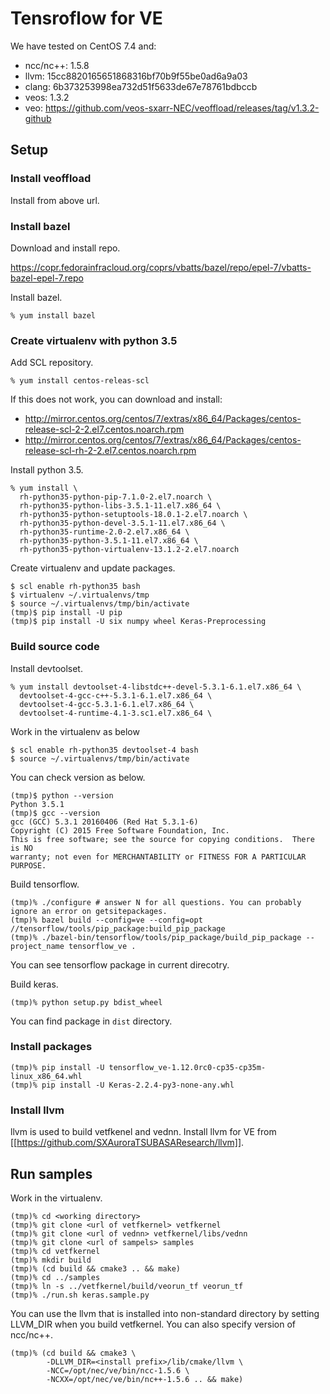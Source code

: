 # Tensroflow for VE

We have tested on CentOS 7.4 and:

- ncc/nc++: 1.5.8
- llvm: 15cc8820165651868316bf70b9f55be0ad6a9a03
- clang: 6b373253998ea732d51f5633de67e78761bdbccb
- veos: 1.3.2
- veo: https://github.com/veos-sxarr-NEC/veoffload/releases/tag/v1.3.2-github

## Setup

### Install veoffload

Install from above url.

### Install bazel

Download and install repo.

https://copr.fedorainfracloud.org/coprs/vbatts/bazel/repo/epel-7/vbatts-bazel-epel-7.repo

Install bazel.

```
% yum install bazel
```

### Create virtualenv with python 3.5

Add SCL repository.

```
% yum install centos-releas-scl
```

If this does not work, you can download and install:
- http://mirror.centos.org/centos/7/extras/x86_64/Packages/centos-release-scl-2-2.el7.centos.noarch.rpm
- http://mirror.centos.org/centos/7/extras/x86_64/Packages/centos-release-scl-rh-2-2.el7.centos.noarch.rpm

Install python 3.5.

```
% yum install \
  rh-python35-python-pip-7.1.0-2.el7.noarch \
  rh-python35-python-libs-3.5.1-11.el7.x86_64 \
  rh-python35-python-setuptools-18.0.1-2.el7.noarch \
  rh-python35-python-devel-3.5.1-11.el7.x86_64 \
  rh-python35-runtime-2.0-2.el7.x86_64 \
  rh-python35-python-3.5.1-11.el7.x86_64 \
  rh-python35-python-virtualenv-13.1.2-2.el7.noarch
```

Create virtualenv and update packages.

```
$ scl enable rh-python35 bash
$ virtualenv ~/.virtualenvs/tmp
$ source ~/.virtualenvs/tmp/bin/activate
(tmp)$ pip install -U pip
(tmp)$ pip install -U six numpy wheel Keras-Preprocessing
```

### Build source code

Install devtoolset.

```
% yum install devtoolset-4-libstdc++-devel-5.3.1-6.1.el7.x86_64 \
  devtoolset-4-gcc-c++-5.3.1-6.1.el7.x86_64 \
  devtoolset-4-gcc-5.3.1-6.1.el7.x86_64 \
  devtoolset-4-runtime-4.1-3.sc1.el7.x86_64 \
```

Work in the virtualenv as below

```
$ scl enable rh-python35 devtoolset-4 bash
$ source ~/.virtualenvs/tmp/bin/activate
```

You can check version as below.

```
(tmp)$ python --version
Python 3.5.1
(tmp)$ gcc --version
gcc (GCC) 5.3.1 20160406 (Red Hat 5.3.1-6)
Copyright (C) 2015 Free Software Foundation, Inc.
This is free software; see the source for copying conditions.  There is NO
warranty; not even for MERCHANTABILITY or FITNESS FOR A PARTICULAR PURPOSE.
```

Build tensorflow.

```
(tmp)% ./configure # answer N for all questions. You can probably ignore an error on getsitepackages.
(tmp)% bazel build --config=ve --config=opt //tensorflow/tools/pip_package:build_pip_package
(tmp)% ./bazel-bin/tensorflow/tools/pip_package/build_pip_package --project_name tensorflow_ve .
```

You can see tensorflow package in current direcotry.

Build keras.

```
(tmp)% python setup.py bdist_wheel
```

You can find package in `dist` directory.

### Install packages 

```
(tmp)% pip install -U tensorflow_ve-1.12.0rc0-cp35-cp35m-linux_x86_64.whl
(tmp)% pip install -U Keras-2.2.4-py3-none-any.whl
```

### Install llvm

llvm is used to build vetfkenel and vednn.
Install llvm for VE from [[https://github.com/SXAuroraTSUBASAResearch/llvm]].

## Run samples

Work in the virtualenv.

```
(tmp)% cd <working directory>
(tmp)% git clone <url of vetfkernel> vetfkernel
(tmp)% git clone <url of vednn> vetfkernel/libs/vednn
(tmp)% git clone <url of sampels> samples
(tmp)% cd vetfkernel
(tmp)% mkdir build
(tmp)% (cd build && cmake3 .. && make)
(tmp)% cd ../samples
(tmp)% ln -s ../vetfkernel/build/veorun_tf veorun_tf
(tmp)% ./run.sh keras.sample.py
```

You can use the llvm that is installed into non-standard directory by setting
LLVM_DIR when you build vetfkernel. You can also specify version of ncc/nc++.

```
(tmp)% (cd build && cmake3 \
        -DLLVM_DIR=<install prefix>/lib/cmake/llvm \
        -NCC=/opt/nec/ve/bin/ncc-1.5.6 \
        -NCXX=/opt/nec/ve/bin/nc++-1.5.6 .. && make)
```
